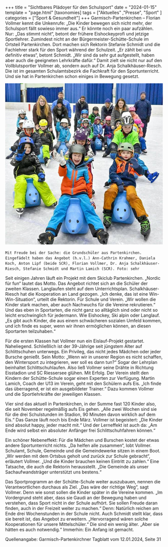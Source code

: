 +++
title = "Sichtbares Plädoyer für den Schulsport"
date = "2024-01-15"
template = "page.html"
[taxonomies]
tags = ["Aktuelles" ,"Presse", "Sport" ]
categories = ["Sport & Gesundheit"]
+++
Garmisch-Partenkirchen – Florian Vollmer kennt die Unkenrufe: „Die Kinder bewegen sich nicht mehr, der Schulsport fällt sowieso immer aus.“ Er könnte noch ein paar aufzählen. Nur: „Das stimmt nicht“, betont der frühere Eishockeyprofi und jetzige Sportlehrer. Zumindest nicht an der Bürgermeister-Schütte-Schule im Ortsteil Partenkirchen. Dort machen sich Rektorin Stefanie Schmidt und die Fachlehrer stark für den Sport während der Schulzeit. „Er zählt bei uns definitiv etwas“, betont Schmidt. „Wir sind da sehr gut aufgestellt, haben aber auch die geeigneten Lehrkräfte dafür.“ Damit zielt sie nicht nur auf den Vollblutsportler Vollmer ab, sondern auch auf Dr. Anja Schalkhäuser-Riesch. Die ist im gesamten Schulamtsbezirk die Fachkraft für den Sportunterricht. Und sie hat in Partenkirchen schon einiges in Bewegung gesetzt.

<!-- more -->


![](images/1.jpg)

```Mit Freude bei der Sache: die Grundschüler aus Partenkirchen. Eingefädelt haben das Angebot (h.v.l.) Ann-Cathrin Krahmer, Daniela Koch, Anton Lipf (beide SCR), Florian Vollmer, Dr. Anja Schalkhäuser-Riesch, Stefanie Schmidt und Martin Lamich (SCR). Foto: sehr```

Seit einigen Jahren läuft ein Projekt mit dem Skiclub Partenkirchen. „Nordic für fun“ lautet das Motto. Das Angebot richtet sich an die Schüler der zweiten Klassen. Langlaufen steht auf dem Unterrichtsplan. Schalkhäuser-Riesch hat die Kooperation an Land gezogen. „Ich denke, das ist eine Win-Win-Situation“, urteilt die Rektorin. Für Schule und Verein. „Wir wollen die Kinder stark machen, aber auch Nachwuchs für die Vereine rekrutieren.“ Und das eben in Sportarten, die nicht ganz so alltäglich sind oder nicht so leicht erschwinglich für jedermann. Wie Eishockey, Ski alpin oder Langlauf. „Es gibt auch Kinder, die aus einem schwächeren sozialen Umfeld kommen, und ich finde es super, wenn wir ihnen ermöglichen können, an diesen Sportarten teilzuhaben.“

Für die ersten Klassen hat Vollmer nun ein Eislauf-Projekt gestartet. Naheliegend. Schließlich ist der 39-Jährige seit jüngstem Alter auf Schlittschuhen unterwegs. Ein Privileg, das nicht jedes Mädchen oder jeder Bursche genießt. Sein Motto: „Wenn wir in unserer Region es nicht schaffen, den Wintersport zu integrieren, wer soll es dann tun?“ Sogar der Lehrplan beinhaltet Schlittschuhlaufen. Also ließ Vollmer seine Drähte in Richtung Eisstadion und SC Riessersee glühen. Mit Erfolg. Der Verein stellt den Kindern der Schütte-Schule sogar einen Experten zur Verfügung. Martin Lamich, Coach der U13 im Verein, geht mit den Schülern aufs Eis. „Ich finde das überragend, er ist ein ausgebildeter Trainer.“ Dazu kommen Vollmer und die Sportlehrkräfte der jeweiligen Klassen.

Vier sind das aktuell in Partenkirchen, in der Summe fast 120 Kinder also, die seit November regelmäßig aufs Eis gehen. „Alle zwei Wochen sind sie für die drei Schulstunden im Stadion, 90 Minuten davon wirklich auf dem Eis.“ Das Ganze läuft noch bis Ende März. Vollmer ist begeistert: „Die Kinder sind absolut happy, jeder macht mit.“ Und der Lerneffekt ist auch da: „Am Ende wird selbst ein absoluter Anfänger frei Schlittschuhfahren können.“

Ein schöner Nebeneffekt: Für die Mädchen und Burschen kostet der etwas andere Sportunterricht nichts. „Da helfen alle zusammen“, lobt Vollmer. Schulamt, Schule, Gemeinde und die Gemeindewerke sitzen in einem Boot. „Wir werden mit dem Ortsbus geholt und zurück zur Schule gebracht“, erläutert Vollmer. „Und die Kinder brauchen keinen Eintritt zu zahlen.“ Eine Tatsache, die auch die Rektorin herausstellt. „Die Gemeinde als unser Sachaufwandsträger unterstützt uns bestens.“

Das Sportprogramm an der Schütte-Schule weiter auszubauen, nennen die Verantwortlichen durchaus als Ziel. „Das wäre der richtige Weg“, sagt Vollmer. Denn wie sonst sollen die Kinder später in die Vereine kommen. „Im Vordergrund steht aber, dass sie Gaudi an der Bewegung haben und verstehen, dass Sport nicht in der Schule aufhört. Sie sollen Freude daran finden, auch in der Freizeit weiter zu machen.“ Denn: Natürlich reichen am Ende drei Wochenstunden in der Schule nicht. Auch Schmidt stellt klar, dass sie bereit ist, das Angebot zu erweitern. „Hervorragend wären solche Kooperationen für unsere Mittelschüler.“ Die sind ein wenig älter. „Aber sie hätten es auch notwendig.“ Immerhin: Ein Anfang ist gemacht.

Quellenangabe: Garmisch-Partenkirchner Tagblatt vom 12.01.2024, Seite 31